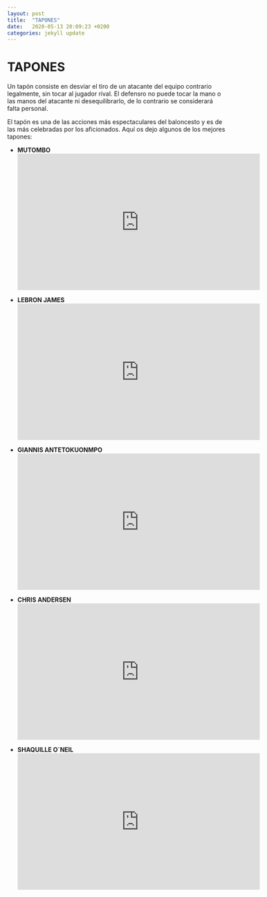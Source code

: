 ```yaml
---
layout: post
title:  "TAPONES"
date:   2020-05-13 20:09:23 +0200
categories: jekyll update
---
```


# TAPONES

Un tapón consiste en desviar el tiro de un atacante del equipo contrario legalmente, sin tocar al jugador rival. El defensro no puede tocar la mano o las manos del atacante ni desequilibrarlo, de lo contrario se considerará falta personal.

El tapón es una de las acciones más espectaculares del baloncesto y es de las más celebradas por los aficionados. Aquí os dejo algunos de los mejores tapones:

* **MUTOMBO** <iframe width="560" height="315" src="https://www.youtube.com/embed/qGDZ3S5Y2MI" frameborder="0" allow="accelerometer; autoplay; encrypted-media; gyroscope; picture-in-picture" allowfullscreen></iframe>

* **LEBRON JAMES** <iframe width="560" height="315" src="https://www.youtube.com/embed/-0hnjGRPdvg" frameborder="0" allow="accelerometer; autoplay; encrypted-media; gyroscope; picture-in-picture" allowfullscreen></iframe>

* **GIANNIS ANTETOKUONMPO** <iframe width="560" height="315" src="https://www.youtube.com/embed/Mml0yzbUf08" frameborder="0" allow="accelerometer; autoplay; encrypted-media; gyroscope; picture-in-picture" allowfullscreen></iframe>

* **CHRIS ANDERSEN** <iframe width="560" height="315" src="https://www.youtube.com/embed/PTI6cugW9Y8" frameborder="0" allow="accelerometer; autoplay; encrypted-media; gyroscope; picture-in-picture" allowfullscreen></iframe>

* **SHAQUILLE O´NEIL** <iframe width="560" height="315" src="https://www.youtube.com/embed/OwfoRlvcO6w" frameborder="0" allow="accelerometer; autoplay; encrypted-media; gyroscope; picture-in-picture" allowfullscreen></iframe>
